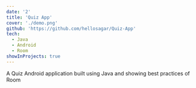 ```yaml
---
date: '2'
title: 'Quiz App'
cover: './demo.png'
github: 'https://github.com/hellosagar/Quiz-App'
tech:
  - Java
  - Android
  - Room
showInProjects: true
---
```


A Quiz Android application built using Java and showing best practices of Room
